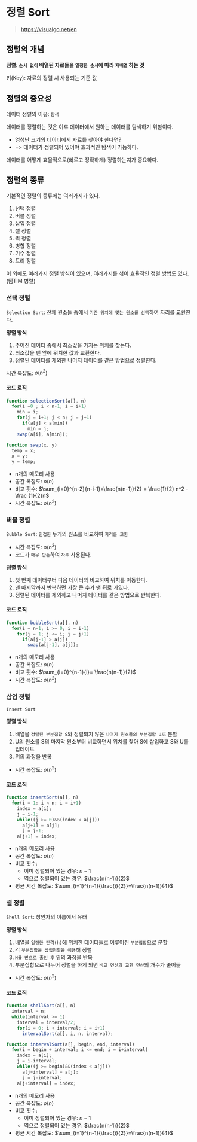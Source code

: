 # 정렬 Sort
> https://visualgo.net/en

## 정렬의 개념
**정렬: `순서 없이` 배열된 자료들을 `일정한 순서`에 따라 `재배열` 하는 것**

키(Key): 자료의 정렬 시 사용되는 기준 값

## 정렬의 중요성
데이터 정렬의 이유: `탐색`

데이터를 정렬하는 것은 이후 데이터에서 원하는 데이터를 탐색하기 위함이다.
- 엄청난 크기의 데이터에서 자료를 찾아야 한다면?
- => 데이터가 정렬되어 있어야 효과적인 탐색이 가능하다.

데이터를 어떻게 효율적으로(빠르고 정확하게) 정렬하는지가 중요하다.

## 정렬의 종류
기본적인 정렬의 종류에는 여러가지가 있다.
1. 선택 정렬
2. 버블 정렬
3. 삽입 정렬
4. 셸 정렬
5. 퀵 정렬
6. 병합 정렬
7. 기수 정렬
8. 트리 정렬

이 외에도 여러가지 정렬 방식이 있으며, 여러가지를 섞어 효율적인 정렬 방법도 있다.(팀TIM 병렬)

### 선택 정렬
`Selection Sort`: 전체 원소들 중에서 `기준 위치에 맞는 원소를 선택`하여 자리를 교환한다.

**정렬 방식**

1. 주어진 데이터 중에서 최소값을 가지는 위치를 찾는다.
2. 최소값을 맨 앞에 위치한 값과 교환한다.
3. 정렬된 데이터를 제외한 나머지 데이터를 같은 방법으로 정렬한다.

시간 복잡도: $o(n^2)$

#### 코드 로직
```js
function selectionSort(a[], n)
  for(i =0 ; i < n-1; i = i+1)
    min = i;
    for(j = i+1; j < n; j = j+1)
      if(a[j] < a[min])
        min = j;
    swap(a[i], a[min]);

function swap(x, y)
  temp = x;
  x = y;
  y = temp;
```

- n개의 메모리 사용
- 공간 복잡도: $o(n)$
- 비교 횟수:
$\sum_{i=0}^{n-2}{n-i-1}=\frac{n(n-1)}{2} = \frac{1}{2} n^2 - \frac {1}{2}n$
- 시간 복잡도: $o(n^2)$

### 버블 정렬
`Bubble Sort`: `인접한` 두개의 원소를 비교하여 `자리를 교환`
- 시간 복잡도: $o(n^2)$
- 코드가 `매우 단순`하여 `자주` 사용된다.


**정렬 방식**

1. 첫 번째 데이터부터 다음 데이터와 비교하여 위치를 이동한다.
2. 맨 마지막까지 반복하면 가장 큰 수가 맨 뒤로 가있다.
3. 정렬된 데이터를 제외하고 나머지 데이터를 같은 방법으로 반복한다.

#### 코드 로직
```js
function bubbleSort(a[], n)
  for(i = n-1; i >= 0; i = i-1)
    for(j = 1; j <= i; j = j+1)
      if(a[j-1] > a[j])
        swap(a[j-1], a[j]);
```

- n개의 메모리 사용
- 공간 복잡도: $o(n)$
- 비교 횟수:
$\sum_{i=0}^{n-1}{i}=
\frac{n(n-1)}{2}$
- 시간 복잡도: $o(n^2)$

### 삽입 정렬
`Insert Sort`

**정렬 방식**
1. 배열을 `정렬된 부분집합 S`와 정렬되지 않은 `나머지 원소들의 부분집합 U`로 분할
2. U의 원소를 S의 마지막 원소부터 비교하면서 위치를 찾아 S에 삽입하고 S와 U를 업데이트
3. 위의 과정을 반복
- 시간 복잡도: $o(n^2)$

#### 코드 로직
```js
function insertSort(a[], n)
  for(i = 1; i < n; i = i+1)
    index = a[i];
    j = i-1;
    while((j >= 0)&&(index < a[j]))
      a[j+1] = a[j];
      j = j-1;
    a[j+1] = index;
```

- n개의 메모리 사용
- 공간 복잡도: $o(n)$
- 비교 횟수:
  - 이미 정렬되어 있는 경우: $n-1$
  - 역으로 정렬되어 있는 경우: $\frac{n(n-1)}{2}$
- 평균 시간 복잡도:
$\sum_{i=1}^{n-1}{\frac{i}{2}}=\frac{n(n-1)}{4}$

### 셸 정렬
`Shell Sort`: 창안자의 이름에서 유래

**정렬 방식**
1. 배열을 `일정한 간격(h)`에 위치한 데이터들로 이루어진 `부분집합`으로 분할
2. 각 `부분집합을 삽입정렬을 이용`해 정렬
3. `H를 반으로 줄인 후` 위의 과정을 반복
4. 부분집합으로 나누어 정렬을 하게 되면 `비교 연산과 교환 연산`의 개수가 줄어듦
- 시간 복잡도: $o(n^2)$


#### 코드 로직
```js
function shellSort(a[], n)
  interval = n;
  while(interval >= 1)
    interval = interval/2;
    for(i = 0; i < interval; i = i+1)
      intervalSort(a[], i, n, interval);

function intervalSort(a[], begin, end, interval)
  for(i = begin + interval; i <= end; i = i+interval)
    index = a[i];
    j = i-interval;
    while((j >= begin)&&(index < a[j]))
      a[j+interval] = a[j];
      j = j-interval;
    a[j+interval] = index;
```

- n개의 메모리 사용
- 공간 복잡도: $o(n)$
- 비교 횟수:
  - 이미 정렬되어 있는 경우: $n-1$
  - 역으로 정렬되어 있는 경우: $\frac{n(n-1)}{2}$
- 평균 시간 복잡도:
$\sum_{i=1}^{n-1}{\frac{i}{2}}=\frac{n(n-1)}{4}$
